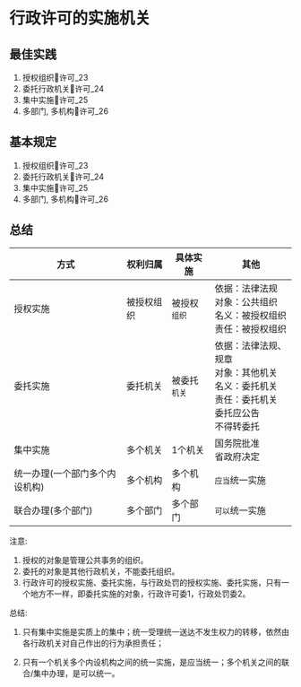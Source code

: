

# 行政许可的实施机关

## 最佳实践



1. 授权组织🚪许可_23
2. 委托行政机关🚪许可_24
3. 集中实施🚪许可_25
4. 多部门, 多机构🚪许可_26

## 基本规定

1. 授权组织🚪许可_23
2. 委托行政机关🚪许可_24
3. 集中实施🚪许可_25
4. 多部门, 多机构🚪许可_26





## 总结
方式|权利归属|具体实施|其他
--|--|--|--
授权实施|被授权组织|被授权`组织`|依据：法律法规<br>对象：公共组织<br>名义：被授权组织<br>责任：被授权组织
委托实施|委托机关|被委托`机关`|依据：法律法规、规章<br>对象：其他机关<br>名义：委托机关<br>责任：委托机关<br>委托应公告<br>不得转委托
集中实施|多个机关|1个机关|国务院批准<br>省政府决定
统一办理(一个部门多个内设机构)|多个机构|多个机构|`应当`统一实施
联合办理(多个部门)|多个部门|多个部门|`可以`统一实施

注意: 
1. 授权的对象是管理公共事务的组织。
2. 委托的对象是其他行政机关，不能委托组织。
3. 行政许可的授权实施、委托实施，与行政处罚的授权实施、委托实施，只有一个地方不一样，即委托实施的对象，行政许可委1，行政处罚委2。

总结:
1. 只有集中实施是实质上的集中；统一受理统一送达不发生权力的转移，依然由各行政机关对自己作出的行为承担责任；

2. 只有一个机关多个内设机构之间的统一实施，是应当统一；多个机关之间的联合/集中办理，是可以统一。

